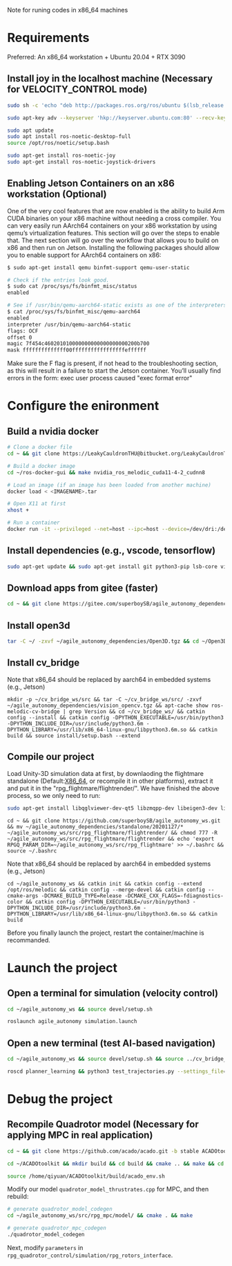 Note for runing codes in x86_64 machines

# Requirements
Preferred: An x86_64 workstation + Ubuntu 20.04 + RTX 3090

## Install joy in the **localhost** machine (Necessary for VELOCITY_CONTROL mode)
```sh
sudo sh -c 'echo "deb http://packages.ros.org/ros/ubuntu $(lsb_release -sc) main" > /etc/apt/sources.list.d/ros-latest.list'

sudo apt-key adv --keyserver 'hkp://keyserver.ubuntu.com:80' --recv-key C1CF6E31E6BADE8868B172B4F42ED6FBAB17C654

sudo apt update
sudo apt install ros-noetic-desktop-full
source /opt/ros/noetic/setup.bash

sudo apt-get install ros-noetic-joy
sudo apt-get install ros-noetic-joystick-drivers
```

## Enabling Jetson Containers on an x86 workstation (Optional)
One of the very cool features that are now enabled is the ability to build Arm CUDA binaries on your x86 machine without needing a cross compiler. You can very easily run AArch64 containers on your x86 workstation by using qemu’s virtualization features. This section will go over the steps to enable that. The next section will go over the workflow that allows you to build on x86 and then run on Jetson. Installing the following packages should allow you to enable support for AArch64 containers on x86:
```sh
$ sudo apt-get install qemu binfmt-support qemu-user-static

# Check if the entries look good.
$ sudo cat /proc/sys/fs/binfmt_misc/status
enabled

# See if /usr/bin/qemu-aarch64-static exists as one of the interpreters.
$ cat /proc/sys/fs/binfmt_misc/qemu-aarch64
enabled
interpreter /usr/bin/qemu-aarch64-static
flags: OCF
offset 0
magic 7f454c460201010000000000000000000200b700
mask ffffffffffffff00fffffffffffffffffeffffff
```
Make sure the F flag is present, if not head to the troubleshooting section, as this will result in a failure to start the Jetson container. You’ll usually find errors in the form: exec user process caused "exec format error"

# Configure the enironment
##  Build a nvidia docker
```sh
# Clone a docker file
cd ~ && git clone https://LeakyCauldronTHU@bitbucket.org/LeakyCauldronTHU/ros-docker-gui.git

# Build a docker image
cd ~/ros-docker-gui && make nvidia_ros_melodic_cuda11-4-2_cudnn8

# Load an image (if an image has been loaded from another machine)
docker load < <IMAGENAME>.tar

# Open X11 at first
xhost +

# Run a container
docker run -it --privileged --net=host --ipc=host --device=/dev/dri:/dev/dri -v /tmp/.X11-unix:/tmp/.X11-unix -e DISPLAY=$DISPLAY -e ROS_IP=127.0.0.1 --gpus all --name debug ros/melodic:v1 /bin/bash
```

## Install dependencies (e.g., vscode, tensorflow)
```sh
sudo apt-get update && sudo apt-get install git python3-pip lsb-core vim gedit locate python-catkin-tools wget desktop-file-utils python3-empy python3-vcstool gcc g++ cmake git gnuplot doxygen graphviz software-properties-common apt-transport-https curl -y && curl -sSL https://packages.microsoft.com/keys/microsoft.asc | sudo apt-key add - && sudo add-apt-repository "deb [arch=amd64] https://packages.microsoft.com/repos/vscode stable main" && sudo apt update && sudo apt install code -y && sudo add-apt-repository ppa:ubuntu-toolchain-r/test -y && sudo apt upgrade libstdc++6 -y && pip3 install -U pip -i https://pypi.tuna.tsinghua.edu.cn/simple && pip3 install tensorflow-gpu==2.5 rospkg==1.2.3 pyquaternion open3d opencv-python catkin_pkg vcstool aiohttp -i https://pypi.tuna.tsinghua.edu.cn/simple
```

## Download apps from gitee (faster)
```sh
cd ~ && git clone https://gitee.com/superboySB/agile_autonomy_dependencies.git && tar -C ~/agile_autonomy_dependencies/ -zxvf ~/agile_autonomy_dependencies/standalone.tgz
```

## Install open3d
```sh
tar -C ~/ -zxvf ~/agile_autonomy_dependencies/Open3D.tgz && cd ~/Open3D/ && util/scripts/install-deps-ubuntu.sh assume-yes && mkdir build && cd build && cmake -DBUILD_SHARED_LIBS=ON .. && make -j16 && sudo make install
```

## Install cv_bridge
Note that x86_64 should be replaced by aarch64 in embedded systems (e.g., Jetson)
```
mkdir -p ~/cv_bridge_ws/src && tar -C ~/cv_bridge_ws/src/ -zxvf ~/agile_autonomy_dependencies/vision_opencv.tgz && apt-cache show ros-melodic-cv-bridge | grep Version && cd ~/cv_bridge_ws/ && catkin config --install && catkin config -DPYTHON_EXECUTABLE=/usr/bin/python3 -DPYTHON_INCLUDE_DIR=/usr/include/python3.6m -DPYTHON_LIBRARY=/usr/lib/x86_64-linux-gnu/libpython3.6m.so && catkin build && source install/setup.bash --extend
```

## Compile our project
Load Unity-3D simulation data at first, by downlaoding the flightmare standalone (Default:[X86_64](https://zenodo.org/record/5517791/files/standalone.tar?download=1), or recompile it in other platforms), extract it and put it in the "rpg_flightmare/flightrender/". We have finished the above process, so we only need to run:
```sh
sudo apt-get install libqglviewer-dev-qt5 libzmqpp-dev libeigen3-dev libglfw3-dev libglm-dev libvulkan1 vulkan-utils gdb ros-melodic-octomap-msgs libsdl-image1.2-dev libsdl-dev ros-melodic-octomap ros-melodic-octomap-mapping ros-melodic-octomap-msgs libgoogle-glog-dev -y
```
```
cd ~ && git clone https://github.com/superboySB/agile_autonomy_ws.git && mv ~/agile_autonomy_dependencies/standalone/20201127/* ~/agile_autonomy_ws/src/rpg_flightmare/flightrender/ && chmod 777 -R ~/agile_autonomy_ws/src/rpg_flightmare/flightrender && echo 'export RPGQ_PARAM_DIR=~/agile_autonomy_ws/src/rpg_flightmare' >> ~/.bashrc && source ~/.bashrc
```
Note that x86_64 should be replaced by aarch64 in embedded systems (e.g., Jetson)
```
cd ~/agile_autonomy_ws && catkin init && catkin config --extend /opt/ros/melodic && catkin config --merge-devel && catkin config --cmake-args -DCMAKE_BUILD_TYPE=Release -DCMAKE_CXX_FLAGS=-fdiagnostics-color && catkin config -DPYTHON_EXECUTABLE=/usr/bin/python3 -DPYTHON_INCLUDE_DIR=/usr/include/python3.6m -DPYTHON_LIBRARY=/usr/lib/x86_64-linux-gnu/libpython3.6m.so && catkin build
```
Before you finally launch the project, restart the container/machine is recommanded. 

# Launch the project
## Open a terminal for simulation (velocity control)
```sh
cd ~/agile_autonomy_ws && source devel/setup.sh

roslaunch agile_autonomy simulation.launch
```

## Open a new terminal (test AI-based navigation)
```sh
cd ~/agile_autonomy_ws && source devel/setup.sh && source ../cv_bridge_ws/install/setup.sh --extend

roscd planner_learning && python3 test_trajectories.py --settings_file=config/test_settings.yaml
```

# Debug the project
## Recompile Quadrotor model (Necessary for applying MPC in real application)
```sh
cd ~ && git clone https://github.com/acado/acado.git -b stable ACADOtoolkit

cd ~/ACADOtoolkit && mkdir build && cd build && cmake .. && make && cd .. && cd examples/getting_started && ./simple_ocp

source /home/qiyuan/ACADOtoolkit/build/acado_env.sh
```
Modify our model `quadrotor_model_thrustrates.cpp` for MPC, and then rebuild:
```sh
# generate quadrotor_model_codegen
cd ~/agile_autonomy_ws/src/rpg_mpc/model/ && cmake . && make

# generate quadrotor_mpc_codegen
./quadrotor_model_codegen
```
Next, modify `parameters` in `rpg_quadrotor_control/simulation/rpg_rotors_interface`.
